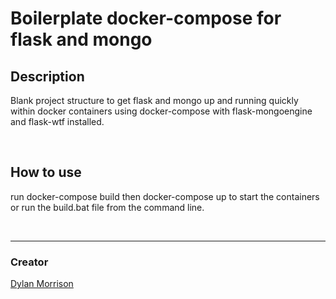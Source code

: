 <h1>Boilerplate docker-compose for flask and mongo</h1>

<h2>Description</h2>
<p>Blank project structure to get flask and mongo up and running quickly within docker containers using docker-compose with flask-mongoengine and flask-wtf installed.</p>

<br>

<h2>How to use</h2>
<p>run docker-compose build then docker-compose up to start the containers or run the build.bat file from the command line.</p>

<br>
<hr>

<h3>Creator</h3>
<a href="https://github.com/djm30">Dylan Morrison</a>
